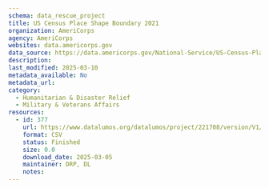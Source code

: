 ```yaml
---
schema: data_rescue_project 
title: US Census Place Shape Boundary 2021
organization: AmeriCorps
agency: AmeriCorps
websites: data.americorps.gov
data_source: https://data.americorps.gov/National-Service/US-Census-Place-Shape-Boundary-2021/nqwb-42re/about_data
description: 
last_modified: 2025-03-10
metadata_available: No
metadata_url: 
category:
  - Humanitarian & Disaster Relief 
  - Military & Veterans Affairs 
resources:
  - id: 377
    url: https://www.datalumos.org/datalumos/project/221708/version/V1/view
    format: CSV
    status: Finished
    size: 0.0
    download_date: 2025-03-05
    maintainer: DRP, DL
    notes: 
---
```

